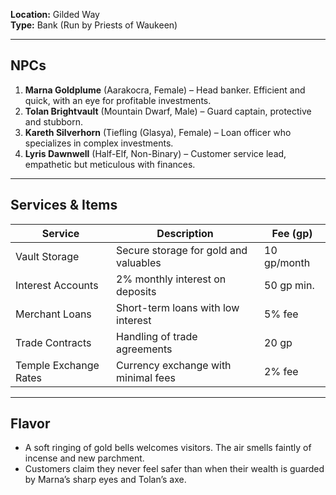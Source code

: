 **Location:** Gilded Way  
**Type:** Bank (Run by Priests of Waukeen)

---

## NPCs

1. **Marna Goldplume** (Aarakocra, Female) – Head banker. Efficient and quick, with an eye for profitable investments.
2. **Tolan Brightvault** (Mountain Dwarf, Male) – Guard captain, protective and stubborn.
3. **Kareth Silverhorn** (Tiefling (Glasya), Female) – Loan officer who specializes in complex investments.
4. **Lyris Dawnwell** (Half-Elf, Non-Binary) – Customer service lead, empathetic but meticulous with finances.

---

## Services & Items

|Service|Description|Fee (gp)|
|---|---|---|
|Vault Storage|Secure storage for gold and valuables|10 gp/month|
|Interest Accounts|2% monthly interest on deposits|50 gp min.|
|Merchant Loans|Short-term loans with low interest|5% fee|
|Trade Contracts|Handling of trade agreements|20 gp|
|Temple Exchange Rates|Currency exchange with minimal fees|2% fee|

---

## Flavor

- A soft ringing of gold bells welcomes visitors. The air smells faintly of incense and new parchment.
- Customers claim they never feel safer than when their wealth is guarded by Marna’s sharp eyes and Tolan’s axe.